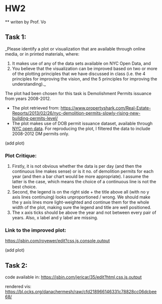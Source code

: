 # HW2

** writen by Prof. Vo 

## Task 1: 
_Please identify a plot or visualization that are available through online media, or in printed materials, where: 
1. It makes use of any of the data sets available on NYC Open Data, and 
2. You believe that the visualization can be improved based on two or more of the plotting principles that we have discussed in class (i.e. the 4 principles for improving the vision, and the 5 principles for improving the understanding)._

The plot had been chosen for this task is Demolishment Permits issuance from years 2008-2012.
- The plot retrieved from: https://www.propertyshark.com/Real-Estate-Reports/2013/02/26/nyc-demolition-permits-slowly-rising-new-building-permits-level/ 
- The plot makes use of DOB permit issuance dataset, available through [NYC open data](https://data.cityofnewyork.us/Housing-Development/DOB-Permit-Issuance/ipu4-2q9a/data). For reproducing the plot, I filtered the data to include 2008-2012 DM permits only. 

(add plot)


### Plot Critique: 
1.	Firstly, it is not obvious whether the data is per day (and then the continuous line makes sense) or is it no. of demolition permits for each year (and then a bar chart would be more appropriate). I assume the latter is the case, which means the choice of a continuous line is not the best choice.
2.	Second, the legend is on the right side + the title above all (with no y axis lines continuing) looks unproportioned / wrong. We should make the y axis lines more light-weighted and continue them for the whole width of the plot, making sure the legend and title are well positioned.
3.	The x axis ticks should be above the year and not between every pair of years. Also, x label and y label are missing.


### Link to the improved plot:
https://jsbin.com/royewer/edit?css,js,console,output 

(add plot)

## Task 2: 
code available in: https://jsbin.com/jericar/35/edit?html,css,js,output

rendered vis: https://bl.ocks.org/danachermesh/raw/cfd218966146331c78828cc06dcbee68/
